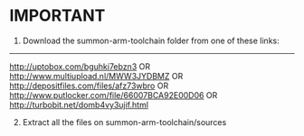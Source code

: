 IMPORTANT
===========

1. Download the summon-arm-toolchain folder from one of these links:
-----------

http://uptobox.com/bguhki7ebzn3
OR
http://www.multiupload.nl/MWW3JYDBMZ
OR
http://depositfiles.com/files/afz73wbro
OR
http://www.putlocker.com/file/66007BCA92E00D06
OR
http://turbobit.net/domb4vy3ujif.html

2. Extract all the files on summon-arm-toolchain/sources 